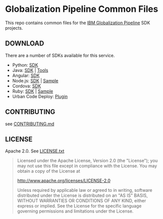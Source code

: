 Globalization Pipeline Common Files
===================================


This repo contains common files for the 
[IBM Globalization Pipeline](https://www.ng.bluemix.net/docs/#services/GlobalizationPipeline/index.html) SDK projects.

DOWNLOAD
--------

There are a number of SDKs available for this service.

* Python: [SDK](https://github.com/IBM-Bluemix/gp-python-client)
* Java: [SDK](https://github.com/IBM-Bluemix/gp-java-client) | [Tools](https://github.com/IBM-Bluemix/gp-java-tools)
* Angular: [SDK](https://github.com/IBM-Bluemix/gp-angular-client)
* Node.js: [SDK](https://github.com/IBM-Bluemix/gp-js-client) | [Sample](https://github.com/IBM-Bluemix/gp-nodejs-sample)
* Cordova: [SDK](https://github.com/IBM-Bluemix/gp-cordova-plugin)
* Ruby: [SDK](https://github.com/IBM-Bluemix/gp-ruby-client) | [Sample](https://github.com/IBM-Bluemix/gp-ruby-sample)
* Urban Code Deploy: [Plugin](https://github.com/IBM-Bluemix/gp-ucd-plugin)

CONTRIBUTING
------------
see [CONTRIBUTING.md](CONTRIBUTING.md)

LICENSE
-------
Apache 2.0. See [LICENSE.txt](LICENSE.txt)

> Licensed under the Apache License, Version 2.0 (the "License");
> you may not use this file except in compliance with the License.
> You may obtain a copy of the License at
> 
> http://www.apache.org/licenses/LICENSE-2.0
> 
> Unless required by applicable law or agreed to in writing, software
> distributed under the License is distributed on an "AS IS" BASIS,
> WITHOUT WARRANTIES OR CONDITIONS OF ANY KIND, either express or implied.
> See the License for the specific language governing permissions and
> limitations under the License.
